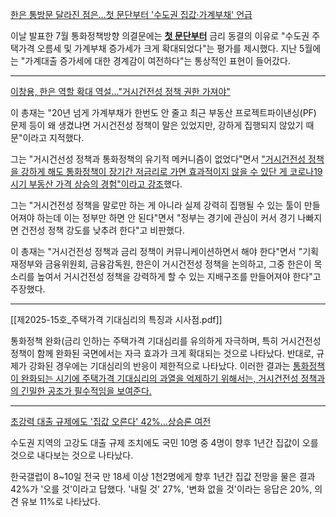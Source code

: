 [한은 통방문 달라진 점은…첫 문단부터 '수도권 집값·가계부채' 언급](https://news.einfomax.co.kr/news/articleView.html?idxno=4364228)

이날 발표한 7월 통화정책방향 의결문에는 <u><b>첫 문단부터</b></u> 금리 동결의 이유로 "수도권 주택가격 오름세 및 가계부채 증가세가 크게 확대되었다"는 평가를 제시했다. 지난 5월에는 "가계대출 증가세에 대한 경계감이 여전하다"는 통상적인 표현이 들어갔다.

---

[이창용, 한은 역할 확대 역설…"거시건전성 정책 권한 가져야"](https://news.einfomax.co.kr/news/articleView.html?idxno=4364294)

이 총재는 "20년 넘게 가계부채가 한번도 안 줄고 최근 부동산 프로젝트파이낸싱(PF) 문제 등이 왜 생겼냐면 거시건전성 정책이 말은 있었지만, 강하게 집행되지 않았기 때문"이라고 지적했다.  
  
그는 "거시건선성 정책과 통화정책의 유기적 메커니즘이 없었다"면서 <u>"거시건전성 정책을 강하게 해도 통화정책이 장기간 저금리로 가면 효과적이지 않을 수 있단 게 코로나19 시기 부동산 가격 상승의 경험"이라고 강조</u>했다.
  
그는 "거시건전성 정책을 말로만 하는 게 아니라 실제 강력히 집행될 수 있는 툴이 만들어져야 하는데 이는 정부만 하면 안 된다"면서 "정부는 경기에 관심이 커서 경기 나빠지면 건전성 정책 강도를 낮추려 한다"고 비판했다.
  
이 총재는 "거시건전성 정책과 금리 정책이 커뮤니케이션하면서 해야 한다"면서 "기획재정부와 금융위원회, 금융감독원, 한은이 거시건전성 정책을 논의하고, 그중 한은이 목소리를 높여서 거시건전성 정책을 강력하게 할 수 있는 지배구조를 만들어져야 한다"고 주장했다.

---

[[제2025-15호_주택가격 기대심리의 특징과 시사점.pdf]]

통화정책 완화(금리 인하)는 주택가격 기대심리를 유의하게 자극하며, 특히 거시건전성 정책이 함께 완화된 국면에서는 자극 효과가 크게 확대되는 것으로 나타났다. 반대로, 규제가 강화된 경우에는 기대심리의 반응이 제한적으로 나타났다. 이러한 결과는 <u>통화정책이 완화되는 시기에 주택가격 기대심리의 과열을 억제하기 위해서는, 거시건전성 정책과의 긴밀한 공조가 필수적임을 보여준다.</u>

---

[초강력 대출 규제에도 '집값 오른다' 42%…상승론 여전](https://news.einfomax.co.kr/news/articleView.html?idxno=4364441)

수도권 지역의 고강도 대출 규제 조치에도 국민 10명 중 4명이 향후 1년간 집값이 오를 것으로 내다보는 것으로 나타났다.
  
한국갤럽이 8~10일 전국 만 18세 이상 1천2명에게 향후 1년간 집값 전망을 물은 결과 42%가 '오를 것'이라고 답했다. '내릴 것' 27%, '변화 없을 것'이라는 응답은 20%, 의견 유보 11%로 나타났다.